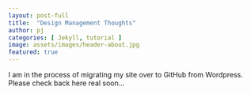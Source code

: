```yaml
---
layout: post-full
title:  "Design Management Thoughts"
author: pj
categories: [ Jekyll, tutorial ]
image: assets/images/header-about.jpg
featured: true
---
```

I am in the process of migrating my site over to GitHub from Wordpress. Please check back here real soon...
